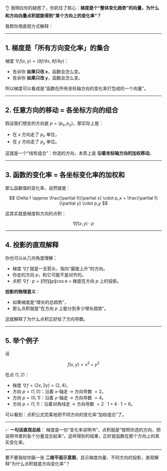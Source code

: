 👌 我明白你的疑惑了，你抓住了核心：**梯度是个“整体变化趋势”的向量，为什么和方向向量点积就能得到“某个方向上的变化率”？**

我帮你用直观方式解释：

---

## 1. 梯度是「所有方向变化率」的集合

梯度 $\nabla f(x,y) = (\partial f/\partial x, \partial f/\partial y)$：

* 告诉你 **如果只改 x**，函数会怎么变。
* 告诉你 **如果只改 y**，函数会怎么变。

所以梯度可以看成是“函数在所有坐标轴方向的变化率打包成的一个向量”。

---

## 2. 任意方向的移动 = 各坐标方向的组合

假设我们想走的方向是 $p = (p_x, p_y)$，那实际上是：

* 在 $x$ 方向走了 $p_x$ 单位，
* 在 $y$ 方向走了 $p_y$ 单位。

这就是一个“线性组合”：你选的方向，本质上是 **沿着坐标轴方向的加权移动**。

---

## 3. 函数的变化率 = 各坐标变化率的加权和

那么函数值的变化率，自然就是：

$$
\Delta f \approx \frac{\partial f}{\partial x} \cdot p_x + \frac{\partial f}{\partial y} \cdot p_y
$$

这其实就是梯度和方向的点积：

$$
\nabla f(x,y) \cdot p
$$

---

## 4. 投影的直观解释

你也可以从几何角度理解：

* 梯度 $\nabla f$ 就是一支箭头，指向“最陡上升”的方向。
* 你走的方向 $p$，和它可能不是对齐的。
* 点积 $\nabla f \cdot p = \|\nabla f\|\|p\|\cos\alpha$
  \= 梯度在方向 $p$ 上的投影。

**投影的物理意义**：

* 如果梯度是“增长的总趋势”，
* 那么点积就是“在方向 $p$ 上能分到多少增长趋势”。

这就解释了为什么点积正好给了方向导数。

---

## 5. 举个例子

设

$$
f(x,y) = x^2 + y^2
$$

在点 $(1,2)$：

* 梯度 $\nabla f = (2x, 2y) = (2,4)$。
* 方向 $p=(1,0)$：沿着 $x$-轴走 → 方向导数 $= 2$。
* 方向 $p=(0,1)$：沿着 $y$-轴走 → 方向导数 $= 4$。
* 方向 $p=(1,1)$：沿着对角线走 → 方向导数 $= 2\cdot 1 + 4\cdot 1 = 6$。

可以看到：点积公式完美地把不同方向的变化率“加权组合”了。

---

✅ **一句话直观总结**：
梯度是一份“变化率说明书”，点积就是“按照你选的方向，把说明书里的各个分量混合起来”。这样得到的结果，正好是函数在那个方向上的真实变化率。

---

要不要我给你画一张 **二维平面示意图**，显示梯度向量、不同方向的投影，直观解释“为什么点积就是方向变化率”？
